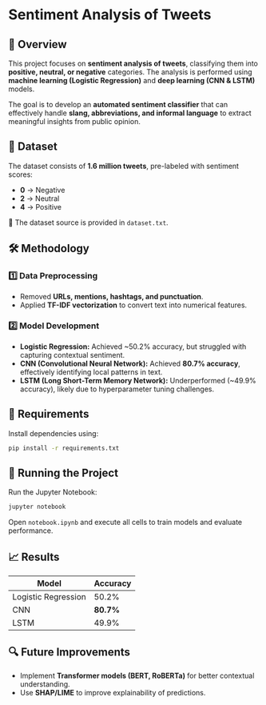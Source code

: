 # Sentiment Analysis of Tweets  

## 📌 Overview  
This project focuses on **sentiment analysis of tweets**, classifying them into **positive, neutral, or negative** categories. The analysis is performed using **machine learning (Logistic Regression)** and **deep learning (CNN & LSTM)** models.  

The goal is to develop an **automated sentiment classifier** that can effectively handle **slang, abbreviations, and informal language** to extract meaningful insights from public opinion.  

## 📂 Dataset  
The dataset consists of **1.6 million tweets**, pre-labeled with sentiment scores:  
- **0** → Negative  
- **2** → Neutral  
- **4** → Positive  

🔗 The dataset source is provided in `dataset.txt`.  

## 🛠 Methodology  
### 1️⃣ **Data Preprocessing**  
- Removed **URLs, mentions, hashtags, and punctuation**.  
- Applied **TF-IDF vectorization** to convert text into numerical features.  

### 2️⃣ **Model Development**  
- **Logistic Regression:** Achieved ~50.2% accuracy, but struggled with capturing contextual sentiment.  
- **CNN (Convolutional Neural Network):** Achieved **80.7% accuracy**, effectively identifying local patterns in text.  
- **LSTM (Long Short-Term Memory Network):** Underperformed (~49.9% accuracy), likely due to hyperparameter tuning challenges.  

## 🔧 Requirements  
Install dependencies using:  
```sh  
pip install -r requirements.txt  
```  

## 🚀 Running the Project  
Run the Jupyter Notebook:  
```sh  
jupyter notebook  
```  
Open `notebook.ipynb` and execute all cells to train models and evaluate performance.  

## 📈 Results  
| Model                | Accuracy |  
|----------------------|---------|  
| Logistic Regression  | 50.2%   |  
| CNN                 | **80.7%**   |  
| LSTM                | 49.9%   |  

## 🔍 Future Improvements  
- Implement **Transformer models (BERT, RoBERTa)** for better contextual understanding.  
- Use **SHAP/LIME** to improve explainability of predictions.  
